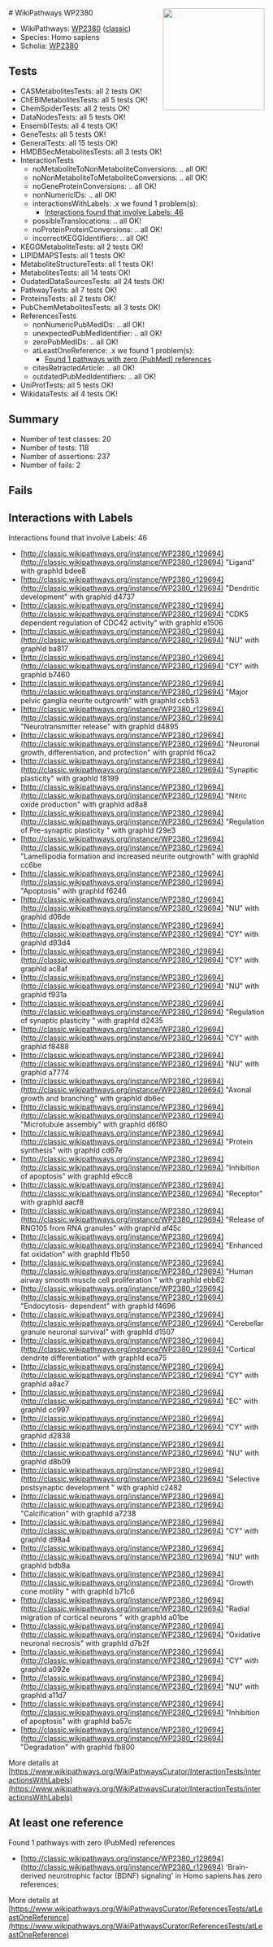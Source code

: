 <img style="float: right; width: 200px" src="https://upload.wikimedia.org/wikipedia/commons/thumb/8/83/Wplogo_with_text_500.png/640px-Wplogo_with_text_500.png" />
# WikiPathways WP2380

* WikiPathways: [WP2380](https://wikipathways.org/pathways/WP2380) ([classic](https://classic.wikipathways.org/instance/WP2380))
* Species: Homo sapiens
* Scholia: [WP2380](https://scholia.toolforge.org/wikipathways/WP2380)
## Tests
* CASMetabolitesTests: all 2 tests OK!
* ChEBIMetabolitesTests: all 5 tests OK!
* ChemSpiderTests: all 2 tests OK!
* DataNodesTests: all 5 tests OK!
* EnsemblTests: all 4 tests OK!
* GeneTests: all 5 tests OK!
* GeneralTests: all 15 tests OK!
* HMDBSecMetabolitesTests: all 3 tests OK!
* InteractionTests
    * noMetaboliteToNonMetaboliteConversions: .. all OK!
    * noNonMetaboliteToMetaboliteConversions: .. all OK!
    * noGeneProteinConversions: .. all OK!
    * nonNumericIDs: .. all OK!
    * interactionsWithLabels: .x we found 1 problem(s):
        * [Interactions found that involve Labels: 46](#fe97a91b)
    * possibleTranslocations: .. all OK!
    * noProteinProteinConversions: .. all OK!
    * incorrectKEGGIdentifiers: .. all OK!
* KEGGMetaboliteTests: all 2 tests OK!
* LIPIDMAPSTests: all 1 tests OK!
* MetaboliteStructureTests: all 1 tests OK!
* MetabolitesTests: all 14 tests OK!
* OudatedDataSourcesTests: all 24 tests OK!
* PathwayTests: all 7 tests OK!
* ProteinsTests: all 2 tests OK!
* PubChemMetabolitesTests: all 3 tests OK!
* ReferencesTests
    * nonNumericPubMedIDs: .. all OK!
    * unexpectedPubMedIdentifier: .. all OK!
    * zeroPubMedIDs: .. all OK!
    * atLeastOneReference: .x we found 1 problem(s):
        * [Found 1 pathways with zero (PubMed) references](#d0a459f0)
    * citesRetractedArticle: .. all OK!
    * outdatedPubMedIdentifiers: .. all OK!
* UniProtTests: all 5 tests OK!
* WikidataTests: all 4 tests OK!


## Summary

* Number of test classes: 20
* Number of tests: 118
* Number of assertions: 237
* Number of fails: 2

## Fails

<a name="fe97a91b" />

## Interactions with Labels

Interactions found that involve Labels: 46

* [http://classic.wikipathways.org/instance/WP2380_r129694](http://classic.wikipathways.org/instance/WP2380_r129694) "Ligand" with graphId bdee8
* [http://classic.wikipathways.org/instance/WP2380_r129694](http://classic.wikipathways.org/instance/WP2380_r129694) "Dendritic 
development" with graphId d4737
* [http://classic.wikipathways.org/instance/WP2380_r129694](http://classic.wikipathways.org/instance/WP2380_r129694) "CDK5
dependent
regulation 
of CDC42
activity" with graphId e1506
* [http://classic.wikipathways.org/instance/WP2380_r129694](http://classic.wikipathways.org/instance/WP2380_r129694) "NU" with graphId ba817
* [http://classic.wikipathways.org/instance/WP2380_r129694](http://classic.wikipathways.org/instance/WP2380_r129694) "CY" with graphId b7460
* [http://classic.wikipathways.org/instance/WP2380_r129694](http://classic.wikipathways.org/instance/WP2380_r129694) "Major pelvic
ganglia neurite
outgrowth" with graphId ccb53
* [http://classic.wikipathways.org/instance/WP2380_r129694](http://classic.wikipathways.org/instance/WP2380_r129694) "Neurotransmitter
release" with graphId d4895
* [http://classic.wikipathways.org/instance/WP2380_r129694](http://classic.wikipathways.org/instance/WP2380_r129694) "Neuronal growth,
differentiation,
and protection" with graphId f6ca2
* [http://classic.wikipathways.org/instance/WP2380_r129694](http://classic.wikipathways.org/instance/WP2380_r129694) "Synaptic plasticity" with graphId f8199
* [http://classic.wikipathways.org/instance/WP2380_r129694](http://classic.wikipathways.org/instance/WP2380_r129694) "Nitric oxide
production" with graphId ad8a8
* [http://classic.wikipathways.org/instance/WP2380_r129694](http://classic.wikipathways.org/instance/WP2380_r129694) "Regulation of 
Pre-synaptic
plasticity " with graphId f29e3
* [http://classic.wikipathways.org/instance/WP2380_r129694](http://classic.wikipathways.org/instance/WP2380_r129694) "Lamellipodia formation
and increased
neurite outgrowth" with graphId cc6be
* [http://classic.wikipathways.org/instance/WP2380_r129694](http://classic.wikipathways.org/instance/WP2380_r129694) "Apoptosis" with graphId f6246
* [http://classic.wikipathways.org/instance/WP2380_r129694](http://classic.wikipathways.org/instance/WP2380_r129694) "NU" with graphId d06de
* [http://classic.wikipathways.org/instance/WP2380_r129694](http://classic.wikipathways.org/instance/WP2380_r129694) "CY" with graphId d93d4
* [http://classic.wikipathways.org/instance/WP2380_r129694](http://classic.wikipathways.org/instance/WP2380_r129694) "CY" with graphId ac8af
* [http://classic.wikipathways.org/instance/WP2380_r129694](http://classic.wikipathways.org/instance/WP2380_r129694) "NU" with graphId f931a
* [http://classic.wikipathways.org/instance/WP2380_r129694](http://classic.wikipathways.org/instance/WP2380_r129694) "Regulation of
synaptic plasticity
" with graphId d2435
* [http://classic.wikipathways.org/instance/WP2380_r129694](http://classic.wikipathways.org/instance/WP2380_r129694) "CY" with graphId f8488
* [http://classic.wikipathways.org/instance/WP2380_r129694](http://classic.wikipathways.org/instance/WP2380_r129694) "NU" with graphId a7774
* [http://classic.wikipathways.org/instance/WP2380_r129694](http://classic.wikipathways.org/instance/WP2380_r129694) "Axonal growth
and branching" with graphId db6ec
* [http://classic.wikipathways.org/instance/WP2380_r129694](http://classic.wikipathways.org/instance/WP2380_r129694) "Microtubule
assembly" with graphId d6f80
* [http://classic.wikipathways.org/instance/WP2380_r129694](http://classic.wikipathways.org/instance/WP2380_r129694) "Protein
synthesis" with graphId cd67e
* [http://classic.wikipathways.org/instance/WP2380_r129694](http://classic.wikipathways.org/instance/WP2380_r129694) "Inhibition of
apoptosis" with graphId e9cc8
* [http://classic.wikipathways.org/instance/WP2380_r129694](http://classic.wikipathways.org/instance/WP2380_r129694) "Receptor" with graphId aacf8
* [http://classic.wikipathways.org/instance/WP2380_r129694](http://classic.wikipathways.org/instance/WP2380_r129694) "Release of RNG105
from RNA granules" with graphId af45c
* [http://classic.wikipathways.org/instance/WP2380_r129694](http://classic.wikipathways.org/instance/WP2380_r129694) "Enhanced
fat
oxidation" with graphId f1b50
* [http://classic.wikipathways.org/instance/WP2380_r129694](http://classic.wikipathways.org/instance/WP2380_r129694) "Human airway
smooth muscle cell
proliferation
" with graphId ebb62
* [http://classic.wikipathways.org/instance/WP2380_r129694](http://classic.wikipathways.org/instance/WP2380_r129694) "Endocytosis-
dependent" with graphId f4696
* [http://classic.wikipathways.org/instance/WP2380_r129694](http://classic.wikipathways.org/instance/WP2380_r129694) "Cerebellar
granule
neuronal
survival" with graphId d1507
* [http://classic.wikipathways.org/instance/WP2380_r129694](http://classic.wikipathways.org/instance/WP2380_r129694) "Cortical 
dendrite 
differentiation" with graphId eca75
* [http://classic.wikipathways.org/instance/WP2380_r129694](http://classic.wikipathways.org/instance/WP2380_r129694) "CY" with graphId a8ac7
* [http://classic.wikipathways.org/instance/WP2380_r129694](http://classic.wikipathways.org/instance/WP2380_r129694) "EC" with graphId cc997
* [http://classic.wikipathways.org/instance/WP2380_r129694](http://classic.wikipathways.org/instance/WP2380_r129694) "CY" with graphId d2838
* [http://classic.wikipathways.org/instance/WP2380_r129694](http://classic.wikipathways.org/instance/WP2380_r129694) "NU" with graphId d8b09
* [http://classic.wikipathways.org/instance/WP2380_r129694](http://classic.wikipathways.org/instance/WP2380_r129694) "Selective
postsynaptic
development
" with graphId c2482
* [http://classic.wikipathways.org/instance/WP2380_r129694](http://classic.wikipathways.org/instance/WP2380_r129694) "Calcification" with graphId a7238
* [http://classic.wikipathways.org/instance/WP2380_r129694](http://classic.wikipathways.org/instance/WP2380_r129694) "CY" with graphId d98a4
* [http://classic.wikipathways.org/instance/WP2380_r129694](http://classic.wikipathways.org/instance/WP2380_r129694) "NU" with graphId bdb8a
* [http://classic.wikipathways.org/instance/WP2380_r129694](http://classic.wikipathways.org/instance/WP2380_r129694) "Growth
cone
motility
" with graphId b71c6
* [http://classic.wikipathways.org/instance/WP2380_r129694](http://classic.wikipathways.org/instance/WP2380_r129694) "Radial 
migration
of cortical
neurons
" with graphId a01be
* [http://classic.wikipathways.org/instance/WP2380_r129694](http://classic.wikipathways.org/instance/WP2380_r129694) "Oxidative
neuronal
necrosis" with graphId d7b2f
* [http://classic.wikipathways.org/instance/WP2380_r129694](http://classic.wikipathways.org/instance/WP2380_r129694) "CY" with graphId a092e
* [http://classic.wikipathways.org/instance/WP2380_r129694](http://classic.wikipathways.org/instance/WP2380_r129694) "NU" with graphId a11d7
* [http://classic.wikipathways.org/instance/WP2380_r129694](http://classic.wikipathways.org/instance/WP2380_r129694) "Inhibition of
apoptosis" with graphId ba57c
* [http://classic.wikipathways.org/instance/WP2380_r129694](http://classic.wikipathways.org/instance/WP2380_r129694) "Degradation" with graphId fb800


More details at [https://www.wikipathways.org/WikiPathwaysCurator/InteractionTests/interactionsWithLabels](https://www.wikipathways.org/WikiPathwaysCurator/InteractionTests/interactionsWithLabels)

<a name="d0a459f0" />

## At least one reference

Found 1 pathways with zero (PubMed) references

* [http://classic.wikipathways.org/instance/WP2380_r129694](http://classic.wikipathways.org/instance/WP2380_r129694) 'Brain-derived neurotrophic factor (BDNF) signaling' in Homo sapiens has zero references; 


More details at [https://www.wikipathways.org/WikiPathwaysCurator/ReferencesTests/atLeastOneReference](https://www.wikipathways.org/WikiPathwaysCurator/ReferencesTests/atLeastOneReference)

